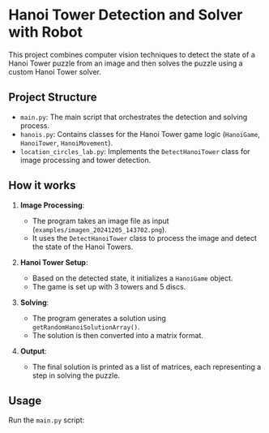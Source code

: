 # Hanoi Tower Detection and Solver with Robot

This project combines computer vision techniques to detect the state of a Hanoi Tower puzzle from an image and then solves the puzzle using a custom Hanoi Tower solver.

## Project Structure

- `main.py`: The main script that orchestrates the detection and solving process.
- `hanois.py`: Contains classes for the Hanoi Tower game logic (`HanoiGame`, `HanoiTower`, `HanoiMovement`).
- `location_circles_lab.py`: Implements the `DetectHanoiTower` class for image processing and tower detection.

## How it works

1. **Image Processing**: 
   - The program takes an image file as input (`examples/imagen_20241205_143702.png`).
   - It uses the `DetectHanoiTower` class to process the image and detect the state of the Hanoi Towers.

2. **Hanoi Tower Setup**:
   - Based on the detected state, it initializes a `HanoiGame` object.
   - The game is set up with 3 towers and 5 discs.

3. **Solving**:
   - The program generates a solution using `getRandomHanoiSolutionArray()`.
   - The solution is then converted into a matrix format.

4. **Output**:
   - The final solution is printed as a list of matrices, each representing a step in solving the puzzle.

## Usage

Run the `main.py` script: